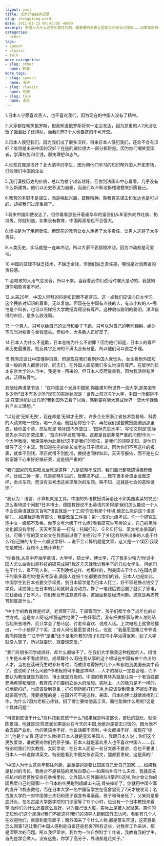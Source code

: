 ```yaml
---
layout: post
title: 浙大郑强经典语录
slug: zhengqiang-word
date: 2011-01-22 09:41:08 +0800
excerpt: 中国人为什么这些年都往外跑，最重要的是要让国民自己爱自己国家…….如果我是杭州的市长，我绝对不是狭隘的民族自尊心──如果杭州有什么灾难，我就首先把杭州的老百姓安排在香格里拉，让外国人在外面排队!(掌声!)这样,你才会让你的国民爱自己的国家!一个日本的农民跑到峨嵋山去玩,骨头摔断了，你就用中国空军的直升飞机去救他，而在日本大学一名中国留学生在宿舍里死了7天才被发现；名古屋大学的一对中国博士夫妇和孩子误食有毒磨菇，孩子和母亲死了，父亲则是重症肝炎，在名古屋大学医学院的门诊室等了12个小时，也没有一个日本教授来看望!而你们为什么还要这么友好，以为自己很大度，实际上是被人家耻笑，笑你的无知!你们这个民族x!我们不能这样!我们的领导人跑到国外去访问，看到有几个人在欢迎他们，就感到挺有面子；而外国来了个什么人物,都是警车开道，这究竟是怎么回事?这让我们中国人感到是自豪还是悲哀?所有这些，对教育工作来讲，都是深层次的问题。所以我经常讲，我作为一位自然科学工作者，我教育我的学生，首先是学会做人。没有这些，你学了高分子，外语都是花架子。
categories:
- other
tags:
- speech
- classic
- talk
more_categories:
- slug: other
  name: 转载
more_tags:
- slug: speech
  name: 演讲
- slug: classic
  name: 经典
- slug: talk
  name: 语录
---
```


1.日本人宁愿喜欢黑人，也不喜欢我们，因为现在的中国人没有了精神。

2.大家都在嘲笑俄罗斯，但我知道俄罗斯将来一定会发达，因为那里的人2天没吃饭了饿着肚子还排队，而我们有2个人也要挤的不可开交。

3.日本人侵犯我们，因为我们出了很多汉奸。将来日本人侵犯我们，还会不会有汉奸？谁将是未来中国的汉奸？在座的诸位很大一部分都将是。因为你们嘲笑爱国者，崇拜权势和金钱，鄙夷理想和志气。


4.谁现在就是汉奸？北大清华的学生，因为用他们学习的知识帮外国人开拓市场，打败我们中国的企业

5.我们漠视历史的价值，总以为楼宇越新越好，但你到法国市中心看看，几乎没有什么新建筑，他们以历史积淀为自豪，而我们以不断地拆楼建楼来折腾自己。

6.教育的本职不是谋生，而是唤起兴趣，鼓舞精神。靠教育来谋生和发达也是可以的，却被我们过度重视了。

7.将来中国即使发达了，但你看看那些开着豪华车的富翁们从车窗外向外吐痰、扔垃圾。你就知道，如果没有教育，中国再富裕也不会强大。

8.读书是为了承担责任。但现在的教育让女人承担了太多责任，让男人逃避了太多责任。

9.人类历史，实际就是一连串冲动。所以大家不要鄙视冲动，因为冲动都是可爱地。

10.中国的篮球不缺乏技术，不缺乏金钱，但他们缺乏责任感，哪怕是对消费者的责任感。

11.会唱歌的人用气息发音，所以不累。当我看到你们说话时喉头是动的，我就知道你唱歌肯定不好。

12.未来20年，中国人崇拜的将是知识而不是官员。这一点我们应该向日本学习，这个民族对知识的尊重，无以复加。但现在在中国有点钱的人，有点小权的人–哪怕是个科长，也可以照样把大学教授弄得没有尊严。这种貌似聪明的聪明，洋洋自得的市侩，是多么肤浅啊。

13.一个男人，只可以给自己的父母和妻子下跪，只可以对自己的老师鞠躬，绝对不应当对权贵与金钱低头。但如今，大多数人正好反了。

14.日本人为什么不道歉，日本总统为什么不谢罪？因为他们知道，日本人的尊严和历史最重要，相反其它亚洲的不满太没有分量，所以他们可以置之不理。

15.教育应该让中国懂得自尊。但是现在我们看到外国人就低头，女生看到外国垃圾一般的男人都想讨好。同志们，在外国人面前我们多么地没有尊严。在留学的日本东京大学的人当中，我是唯一回来的，但日本人反而敬重我，因为我活得有灵魂，活得有骨气。

其他经典语录节选：
“在中国这个发展中国家,你能建10所世界一流大学,那美国有多少所?日本有多少所?现在的实际状况是：世界上前200所大学，中国一所都排不进!在亚洲能排出几所?我到国外去看了以后，感到要将浙大建成世界一流大学就像共产主义理想。”

“以前说‘无知无畏’，现在却是‘无知才无畏’。许多企业把浙江省技术监督局、科委的人请来吃一顿饭，喝一点酒，他就给你签个字，再把我们这些教授胁迫到那里去，给你盖个章，然后就是‘填补国内外空白’、‘国际先进水平’。写论文则是‘国际领先水平的研究成果’、‘首次科学发现’等等。这都是目前非常严重的问题!作为一个大学教授，我深深地为此担忧!这不是我们的责任，是我们的领导无知，是他们倡导了这个主流。我知道在座的处长或老总日子很难过，因为你们不写这样的报表，就拿不到钱，项目就得不到批准，教授也同样如此，天天写报告，而不是在实验室静下心来好好搞研究，这是很严重的!”

“我们国家的现实和发展就是这样：凡是依赖不成的，我们自己都能搞得像模像样，比如二弹一星、凡是能够引进的，就都搞不成…….现在很多合资企业就这样，卖点东西，而没有去考虑这些深层次的东西。殊不知，这就是社会的恶性循环!”

“我认为：语言、计算机就是工具。中国的外语教授讲英语还不如美国卖菜的农民!怎么看待这个问题?日本博士、德国教授说不出英语的多得是!我们怎么能说一个人不会说英语就是文盲呢?语言就是一个工具!你没有那个环境,他怎么能讲这个语言呢?……如果我是教育部长，我要改革二件事：第一,取消六级考试。你一个研究生连中文一级都不及格，你英文考六级干什么呢?看看研究生写得论文，自己的民族文化都没有学好，天天考英语──打勾：托福打勾、ＧＲＥ打勾、英文考出很高的分。可哪个写的英文论文在我面前过得了关呢?过不了关!这样培养出来的人能干什么?自己搞的专业一点都没学好!……说不会计算机就是文盲，这又是一个误区!我现在是教授，我顾不上搞计算机!”

“你看我,从高中开始学英语，大学学，硕士学，博士学，花了我多少精力!你说中国人怎么做得出高科技的研究成果?我这几天就教训我手下的几位女学生，问她们在干什么，看不到人影，一天到晚考这样、考那样的，到美国去干什么?在国内要干的事多着呢!你整天考英语,美国人连报个名都要收你们的钱，日本人也是如此，中国学生到日本去要交手续费，到日本留学是为日本人打工，好不容易挣点钱交了学费，读完博士在日本的公司就职当劳动力，挣了一笔钱后要回国了就买了家电，把钱全给了日本人。你们都没有注意这件事，这里面都是经济问题。这就是素质教育到底是什么。”

“中小学的教育就是听话，老师管干部，干部管同学，孩子们都学会了成年化的处世方式。这是害人啊!这样强迫性地做了一些好事后，没有把做好事与做人准则结合起来去培养，而只学会了拍马屁、讨老师喜欢、说成人话。上次电视上就曾经播出，一个小孩得了个奖，主诗人问他最愿意说什么，他说：“我最愿意跟江爷爷说:我向你报告!““江爷爷”是谁?还不是老师教的!孩子们在中小学活得很累，到了大学就没人管了，所以就要玩、就要谈恋爱。”

“我们有很多同学成绩好，却什么都做不了。在我们大学像我这种程度的人，招博士生是从来不看成绩的，成绩算什么!现在我从事的这个领域在中国有叁个杰出的人才，当初在读研究生时都补考过，而成绩考得好的几个人却都跑到美国去卖中药了。这说明了什么问题?作老板的可不能这样啊!……人才的梯队一定要合理，而不要认为教授就是万能的、博士就是万能的。中国的教育体系就是让每一个老百姓都充满希望和理想，教育孩子们要树立远大的理想。实际上，人的能力是不一样的。扫地能扫好，也应该受到尊重；打扫厕所能打扫干净,也应该受到尊重,不能动不动就要高学历。我要提醒的是：在国外可不是这样。美国、日本的博士就很难找到工作，为什么?因为老板心疼钱，招了博士要给他高工资，而他能做什么用呢?这是个具体问题.”

“科技到底该干什么?高科技到底该干什么?如果我是科技部长，该玩的就玩，就像陈景润，他就是玩!陈景润如果是处在今天的中国,他绝对是要去讨饭的，因为他不会去搞产业化，他的英语也不好，他说话都不流利，中文都讲不好，按现在“标准“,他是个文盲,还谈什么教授!日本人就是喜欢美国人，我跟日本人说：你们这个民族爱谁，谁就要向你们扔原子弹。日本人就是喜欢黑人也不喜欢中国人…….我特别对我们的女教授、女同学说：在日本人面前一句日文都不要讲，会也不要讲；日本人一听说你讲英文，特别是看到中国女孩讲英文，腿都要发软，这是真的!”

“中国人为什么这些年都往外跑，最重要的是要让国民自己爱自己国家…….如果我是杭州的市长，我绝对不是狭隘的民族自尊心──如果杭州有什么灾难，我就首先把杭州的老百姓安排在香格里拉，让外国人在外面排队!(掌声!)这样,你才会让你的国民爱自己的国家!一个日本的农民跑到峨嵋山去玩,骨头摔断了，你就用中国空军的直升飞机去救他，而在日本大学一名中国留学生在宿舍里死了7天才被发现；名古屋大学的一对中国博士夫妇和孩子误食有毒磨菇，孩子和母亲死了，父亲则是重症肝炎，在名古屋大学医学院的门诊室等了12个小时，也没有一个日本教授来看望!而你们为什么还要这么友好，以为自己很大度，实际上是被人家耻笑，笑你的无知!你们这个民族x!我们不能这样!我们的领导人跑到国外去访问，看到有几个人在欢迎他们，就感到挺有面子；而外国来了个什么人物,都是警车开道，这究竟是怎么回事?这让我们中国人感到是自豪还是悲哀?所有这些，对教育工作来讲，都是深层次的问题。所以我经常讲，我作为一位自然科学工作者，我教育我的学生，首先是学会做人。没有这些，你学了高分子，外语都是花架子。”

